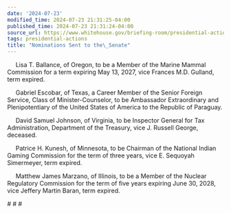 ```yaml
---
date: '2024-07-23'
modified_time: 2024-07-23 21:31:25-04:00
published_time: 2024-07-23 21:31:24-04:00
source_url: https://www.whitehouse.gov/briefing-room/presidential-actions/2024/07/23/nominations-sent-to-the-senate-152/
tags: presidential-actions
title: "Nominations Sent to the\_Senate"
---
```

 
     Lisa T. Ballance, of Oregon, to be a Member of the Marine Mammal
Commission for a term expiring May 13, 2027, vice Frances M.D. Gulland,
term expired.

     Gabriel Escobar, of Texas, a Career Member of the Senior Foreign
Service, Class of Minister-Counselor, to be Ambassador Extraordinary and
Plenipotentiary of the United States of America to the Republic of
Paraguay.

     David Samuel Johnson, of Virginia, to be Inspector General for Tax
Administration, Department of the Treasury, vice J. Russell George,
deceased.

     Patrice H. Kunesh, of Minnesota, to be Chairman of the National
Indian Gaming Commission for the term of three years, vice E. Sequoyah
Simermeyer, term expired.

     Matthew James Marzano, of Illinois, to be a Member of the Nuclear
Regulatory Commission for the term of five years expiring June 30, 2028,
vice Jeffery Martin Baran, term expired.

\# \# \#

